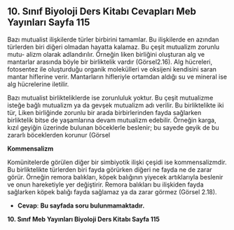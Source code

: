 ## 10. Sınıf Biyoloji Ders Kitabı Cevapları Meb Yayınları Sayfa 115

Bazı mutualist ilişkilerde türler birbirini tamamlar. Bu ilişkilerde en azından türlerden biri diğeri olmadan hayatta kalamaz. Bu çeşit mutualizm zorunlu mutu- alizm olarak adlandırılır. Örneğin liken birliğini oluşturan alg ve mantarlar arasında böyle bir birliktelik vardır (Görsel2.16). Alg hücreleri, fotosentez ile oluşturduğu organik molekülleri ve oksijeni kendisini saran mantar hiflerine verir. Mantarların hifleriyle ortamdan aldığı su ve mineral ise alg hücrelerine iletilir.

Bazı mutualist birlikteliklerde ise zorunluluk yoktur. Bu çeşit mutualizme isteğe bağlı mutualizm ya da gevşek mutualizm adı verilir. Bu birliktelikte iki tür, Liken birliğinde zorunlu bir arada birbirlerinden fayda sağlarken birliktelik bitse de yaşamlarına devam mutualizm edebilir. Örneğin karga, kızıl geyiğin üzerinde bulunan böceklerle beslenir; bu sayede geyik de bu zararlı böceklerden korunur (Görsel

**Kommensalizm**

Komünitelerde görülen diğer bir simbiyotik ilişki çeşidi ise kommensalizmdir. Bu birliktelikte türlerden biri fayda görürken diğeri ne fayda ne de zarar görür. Örneğin remora balıkları, köpek balığının yiyecek artıklarıyla beslenir ve onun hareketiyle yer değiştirir. Remora balıkları bu ilişkiden fayda sağlarken köpek balığı fayda sağlamaz ya da zarar görmez (Görsel 2.18).

* **Cevap**: **Bu sayfada soru bulunmamaktadır.**

**10. Sınıf Meb Yayınları Biyoloji Ders Kitabı Sayfa 115**